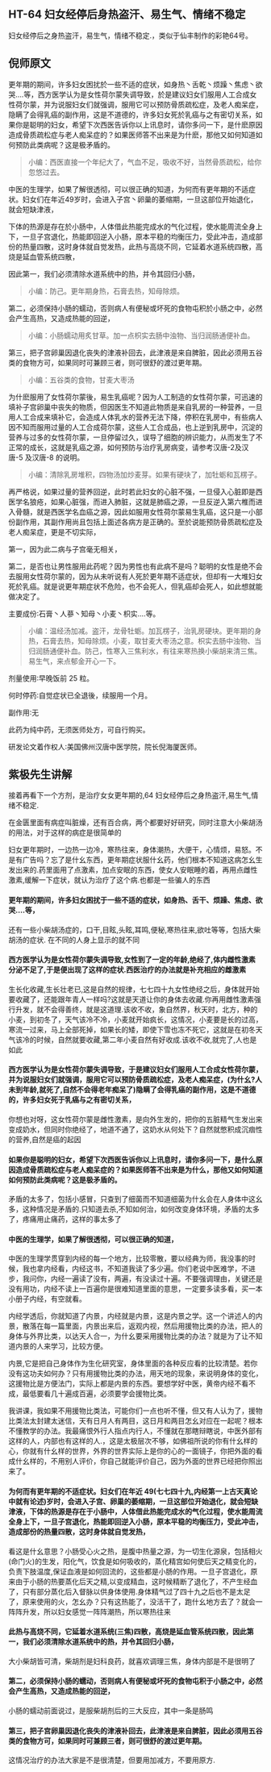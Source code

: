 ## HT-64 妇女经停后身热盗汗、易生气、情绪不稳定

妇女经停后之身热盗汗，易生气，情绪不稳定.，类似于仙丰制作的彩艳64号。

## 倪师原文

更年期的期间，许多妇女困扰於一些不适的症状，如身热丶舌乾丶烦躁丶焦虑丶欲哭….等，西方医学认为是女性荷尔蒙失调导致，於是建议妇女们服用人工合成女性荷尔蒙，并为说服妇女们就强调，服用它可以预防骨质疏松症，及老人痴呆症，隐瞒了会得乳癌的副作用，这是不道德的，许多妇女死於乳癌与之有密切关系，如果你是聪明的妇女，希望下次西医告诉你以上讯息时，请你多问一下，是什麽原因造成骨质疏松症与老人痴呆症的？如果医师答不出来是为什麽，那他又如何知道如何预防此类病呢？这是极矛盾的。

> 小编：西医直接一个年纪大了，气血不足，吸收不好，当然骨质疏松，给你忽悠过去。

中医的生理学，如果了解很透彻，可以很正确的知道，为何而有更年期的不适症状。妇女们在年近49岁时，会进入子宫丶卵巢的萎缩期，一旦这部位开始退化，就会短缺津液，

下体的热源是存在於小肠中，人体借此热能完成水的气化过程，使水能周流全身上下，一旦子宫退化，热能即回逆入小肠，原本平稳的均衡压力，受此冲击，造成部份的热量四散，这时身体就自觉发热，此热与高烧不同，它延着水道系统四散，高烧是延血管系统四散，

因此第一，我们必须清除水道系统中的热，并令其回归小肠，

> 小编：防己。更年期身热，石膏去热，知母除烦。

第二，必须保持小肠的蠕动，否则病人有便秘或坏死的食物屯积於小肠之中，必然会产生高热，又造成热能的回逆，

> 小编：小肠蠕动用炙甘草。加一点枳实去肠中浊物、当归润肠通便补血。

第三，把子宫卵巢因退化丧失的津液补回去，此津液是来自脾脏，因此必须用五谷类的食物方可，如果同时可兼顾三者，则可很舒的渡过更年期。
 
> 小编：五谷类的食物，甘麦大枣汤

为什麽服用了女性荷尔蒙後，易生乳癌呢？因为人工制造的女性荷尔蒙，可迅速的填补子宫卵巢中丧失的物质，但因医生不知道此物质是来自乳房的一种营养，一旦用人工合成来填补它，会造成人体乳水的营养无法下降，停积在乳房中，有些病人因不知而服用过量的人工合成荷尔蒙，这些人工合成品，也上逆到乳房中，沉淀的营养与过多的女性荷尔蒙，一旦停留过久，误导了细胞的辨识能力，从而发生了不正常的成长，这就是乳癌之源，如何预防与治疗乳房病变，请参考汉唐-2及汉唐-5 及汉唐-8 的说明。

> 小编：清除乳房堆积，四物汤加炒麦芽。如果有硬块了，加牡蛎和瓦楞子。

再严格说，如果过量的营养回逆，此时若此妇女的心脏不强，一旦侵入心脏即是西医学名狼疮，如果心脏强，而进入肺脏，这就是肺癌之源，一旦反逆入第六椎而进入骨髓，就是西医学名血癌之源，因此如服用女性荷尔蒙易生乳癌，这只是一小部份副作用，其副作用尚且包括上面述各病方是正确的。至於说能预防骨质疏松症及老人痴呆症，更是不切实际，

第一，因为此二病与子宫毫无相关，
 
第二，是否也让男性服用此药呢？因为男性也有此病不是吗？聪明的女性是绝不会去服用女性荷尔蒙的，因为从未听说有人死於更年期不适症状，但却有一大堆妇女死於乳癌。就是说更年期症状不危险，也不会死人，但乳癌却会死人，如此想就能做决定了。

主要成份∶石膏丶人蔘丶知母丶小麦丶枳实….等。

> 小编：温经汤加减。盗汗，龙骨牡蛎。加瓦楞子，治乳房硬块。更年期的身热，石膏去热，知母除烦。小麦，取甘麦大枣汤之意。枳实去肠中浊物、当归润肠通便补血。防己，性寒入三焦利水，有往来寒热换小柴胡来清三焦。易生气，来点郁金开心一下。

剂量使用∶早晚饭前 25 粒。

何时停药∶自觉症状已全退後，续服用一个月。

副作用∶无

此药为纯中药，无须医师处方，可自行购买。

研发论文着作权人∶美国佛州汉唐中医学院，院长倪海厦医师。

## 紫极先生讲解

接着再看下一个方剂，是治疗女女更年期的,64 妇女经停后之身热盗汗,易生气,情绪不稳定.

在金匮里面有病症叫脏燥，还有百合病，两个都要好好研究，同时注意大小柴胡汤的用法，对于这样的病症是很简单的

妇女更年期时，一边热一边冷，寒热往来，身体潮热，大便干，心情烦，易怒。不是有广告吗？忘了是什幺东西，更年期症状服什幺药，他们根本不知道这病怎幺生发出来的.药里面用了点激素，加点安眠的东西，使女人安眠睡的着，再用点雌性激素,缓解一下症状，就认为治疗了这个病.也都是一些骗人的东西

#### 更年期的期间，许多妇女困扰于一些不适的症状，如身热、舌干、烦躁、焦虑、欲哭….等，

还有一些小柴胡汤症的，口干,目眩,头眩,耳鸣,便秘,寒热往来,欲吐等等，包括大柴胡汤的症状. 在不同的人身上显示的就不同

#### 西方医学认为是女性荷尔蒙失调导致,女性到了一定的年龄,绝经了,体内雌性激素分泌不足了,于是便出现了这样的症状.西医治疗的办法就是补充相应的雌激素

生长化收藏,生长壮老已,这是自然的规律，七七四十九女性绝经之后，身体就开始要收藏了，还能跟年青人一样吗?这就是天道让你的身体去收藏.你再用雌性激素强行升发，就不会得善终，就是这道理.该收不收，象自然界，秋天时，北方，种的小麦，到初冬了，天气该冷不冷，小麦就开始疯长，这情况，小麦要是长的过高，寒流一过来，马上全部死掉，如果长的矮，即使下雪也冻不死它，这就是在初冬天气该冷的时候，自然就要收藏,第二年小麦自然有好收成.该收不收,就完了,人也是如此

#### 西方医学认为是女性荷尔蒙失调导致，于是建议妇女们服用人工合成女性荷尔蒙，并为说服妇女们就强调，服用它可以预防骨质疏松症，及老人痴呆症，(为什幺?人未到年龄,就死了,自然不会得老年痴呆了)隐瞒了会得乳癌的副作用，这是不道德的，许多妇女死于乳癌与之有密切关系，

你想也对呀，这女性荷尔蒙是雌性激素，是向外生发的，把你的五脏精气生发出来变成奶水，但同时你绝经了，地道不通了，这奶水从何处下？自然就憋积成沉痼性的营养,自然是癌的起因

#### 如果你是聪明的妇女，希望下次西医告诉你以上讯息时，请你多问一下，是什么原因造成骨质疏松症与老人痴呆症的？如果医师答不出来是为什么，那他又如何知道如何预防此类病呢？这是极矛盾的。

矛盾的太多了，包括小感冒，只查到了细菌而不知道细菌为什幺会在人身体中这幺多，这种情况是矛盾的.只知道去杀,不知如何治，如何改变身体环境，矛盾的太多了，疼痛用止痛药，这样的事太多了

#### 中医的生理学，如果了解很透彻，可以很正确的知道，

中医的生理学贯穿到内经的每一个地方，比较零散，要以经典为师，我没事的时候，我也拿内经看，内经这书，不知道我读了多少遍。你们老说中医难学，不进步，我问你，内经一遍读了没有，两遍，有没读过十遍。不要强调理由，关键还是没有用功，内经不读上一百遍你是很难知道里面的意思，一定要多读多看，买一本小册子内经，有空就看。

内经学透后，你就知道了内景，内经就是内景，这是内景之学。这一个讲述人的内景，散落在每一篇里面，内景出来后，返观内视，然后用援物比类的办法，把人的身体与外界比类，以达天人合一，为什幺要采用援物比类的办法？就是为了让不知道内景的人来学习，比较方便。

内景,它是把自己身体作为生化研究室，身体里面的各种反应看的比较清楚。若你没有这功夫如何办？只有用援物比类的办法，用天地的现象，来说明身体的变化，这援物比是方便法门，实际上都是内景的东西。要想学好中医，黄帝内经不看不成，最低要看几十遍成百遍，必须要学会援物比类。

我讲课，我如果不用援物比类法，可能你们一点也听不懂，但又有人认为了，援物比类法太封建太迷信，天有日月人有两目，这日月和两目怎幺对应在一起呢？根本不懂教学的办法。我最痛恨外行人指点内行人，不懂就在那瞎辩瞎说，中医外部有这样的人，内部也有这样的人.，这是太极层次不够，如佛祖所说的你有什幺样的心，你就有什幺样的世界，外界的世界实际上是你的心的一面镜子，你把外面的看成什幺样的，不用别人评价，你自己就能评价自己，因为外面的世界已经把你照出来了。

#### 为何而有更年期的不适症状。妇女们在年近 49(七七四十九,内经第一上古天真论中就有论述)岁时，会进入子宫、卵巢的萎缩期，一旦这部位开始退化，就会短缺津液，下体的热源是存在于小肠中，人体借此热能完成水的气化过程，使水能周流全身上下，一旦子宫退化，热能即回逆入小肠，原本平稳的均衡压力，受此冲击，造成部份的热量四散，这时身体就自觉发热，

看这是什幺意思？小肠受心火之热，是腹中热量之源，为一切生化源泉，包括相火(命门火)的生发，阳化气，饮食是如何吸收的，蒸化精宫如何使后天之精变化的，负责下肢温度,保证血液是如何回流的，这些都是小肠的作用。一旦子宫退化，原来由于小肠的热要蒸化后天之精,以变成精血，这时候精断了退化了，不产生经血了，只有部分蒸化后入督脉以供身体使用.身体精气过了四十九之后也不是太足了，原来使用的火，怎幺办？只有这热能了，没活干了，跑什幺地方去了？就会一阵阵升发，所以妇女感觉一阵阵潮热，所以寒热往来

#### 此热与高烧不同，它延着水道系统(三焦)四散，高烧是延血管系统四散，因此第一，我们必须清除水道系统中的热，并令其回归小肠，

大小柴胡皆可清，柴胡剂是妇科良药，就喜欢调理三焦，身体内部是不是很明了

#### 第二，必须保持小肠的蠕动，否则病人有便秘或坏死的食物屯积于小肠之中，必然会产生高热，又造成热能的回逆，

小肠的蠕动前面说过，是服柴胡剂后的三大反应，其中一条是肠鸣

#### 第三，把子宫卵巢因退化丧失的津液补回去，此津液是来自脾脏，因此必须用五谷类的食物方可，如果同时可兼顾三者，则可很舒的渡过更年期。

这情况治疗的办法大家是不是很清楚，但要用加减方，不要用原方.

